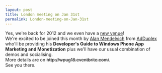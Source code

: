 ```yaml
---
layout: post
title: London meeting on Jan 31st
permalink: London-meeting-on-Jan-31st
---
```


Yes, we're back for 2012 and we even have a [new venue](http://www.pubandbar-network.co.uk/pubs/venue_london_liverpool%20st_shooting%20star_356.html)!  
We're excited to be joined this month by [Alan Mendelvich](https://twitter.com/ailon) from [AdDuplex](http://www.adduplex.com/) who'll be providing his **Developer's Guide to Windows Phone App Marketing and Monetization** plus we'll have our usual combination of demos and socialising.  
More details are on ~~http&#58;&#47;&#47;wpug18.eventbrite.com/~~.  
See you there.
